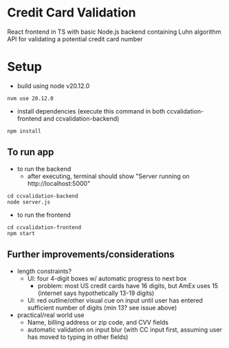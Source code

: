 # Credit Card Validation
React frontend in TS with basic Node.js backend containing Luhn algorithm API for validating a potential credit card number

# Setup
- build using node v20.12.0
```
nvm use 20.12.0
```
- install dependencies (execute this command in both ccvalidation-frontend and ccvalidation-backend)
```
npm install
```

## To run app
- to run the backend
  - after executing, terminal should show "Server running on http://localhost:5000"
```
cd ccvalidation-backend
node server.js
```
- to run the frontend
```
cd ccvalidation-frontend
npm start
```

## Further improvements/considerations
- length constraints?
  - UI: four 4-digit boxes w/ automatic progress to next box
    - problem: most US credit cards have 16 digits, but AmEx uses 15 (internet says hypothetically 13-19 digits)
  - UI: red outline/other visual cue on input until user has entered sufficient number of digits (min 13? see issue above)
- practical/real world use
  - Name, billing address or zip code, and CVV fields
  - automatic validation on input blur (with CC input first, assuming user has moved to typing in other fields)
